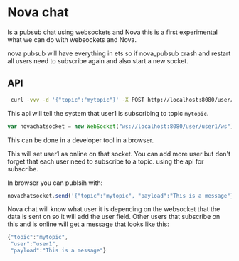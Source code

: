 # Nova chat

Is a pubsub chat using websockets and Nova this is a first experimental what we can do with websockets and Nova.

nova pubsub will have everything in ets so if nova_pubsub crash and restart all users need to subscribe again and also start a new socket.

## API

```bash
 curl -vvv -d '{"topic":"mytopic"}' -X POST http://localhost:8080/user/user1/subscribe
```

This api will tell the system that user1 is subscribing to topic `mytopic`.

```javascript
var novachatsocket = new WebSocket("ws://localhost:8080/user/user1/ws");
```

This can be done in a developer tool in a browser.

This will set user1 as online on that socket. You can add more user but don't forget that each user need to subscribe to a topic. using the api for subscribe.

In browser you can publsih with:

```js
novachatsocket.send('{"topic":"mytopic", "payload":"This is a message"}');
```

Nova chat will know what user it is depending on the websocket that the data is sent on so it will add the user field. Other users that subscribe on this and is online will get a message that looks like this:

```javascript
{"topic":"mytopic",
 "user":"user1",
 "payload":"This is a message"}
```